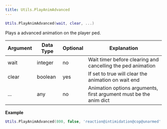 ```yaml
---
title: Utils.PlayAnimAdvanced
---
```


```lua
Utils.PlayAnimAdvanced(wait, clear, ...)
```

Plays a advanced animation on the player ped.

| Argument | Data Type | Optional | Explanation                                                       |
| -------- | --------- | -------- | ----------------------------------------------------------------- |
| wait     | integer   | no       | Wait timer before clearing and cancelling the ped animation       |
| clear    | boolean   | yes      | If set to true will clear the animation on wait end               |
| ...      | any       | no       | Animation options arguments, first argument must be the anim dict |

**Example**

```lua
Utils.PlayAnimAdvanced(800, false, 'reaction@intimidation@cop@unarmed' or 'reaction@intimidation@1h', 'intro', GetEntityCoords(ESX.PlayerData.ped, true), 0, 0, GetEntityHeading(ESX.PlayerData.ped), 8.0, 3.0, -1, 50, 1, 0, 0)
```
